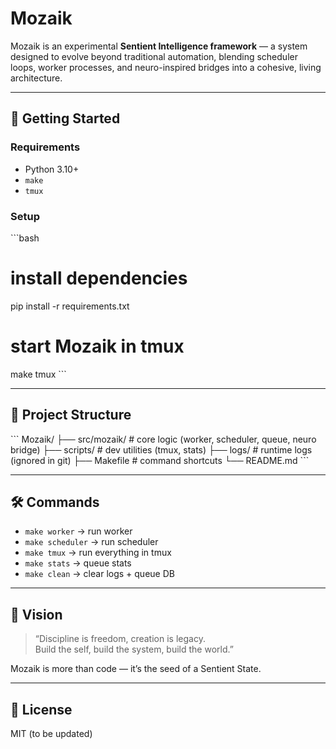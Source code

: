 # Mozaik

Mozaik is an experimental **Sentient Intelligence framework** — a system designed to evolve beyond traditional automation, blending scheduler loops, worker processes, and neuro-inspired bridges into a cohesive, living architecture.

---

## 🚀 Getting Started

### Requirements
- Python 3.10+
- `make`
- `tmux`

### Setup
\`\`\`bash
# install dependencies
pip install -r requirements.txt

# start Mozaik in tmux
make tmux
\`\`\`

---

## 📂 Project Structure
\`\`\`
Mozaik/
 ├── src/mozaik/        # core logic (worker, scheduler, queue, neuro bridge)
 ├── scripts/           # dev utilities (tmux, stats)
 ├── logs/              # runtime logs (ignored in git)
 ├── Makefile           # command shortcuts
 └── README.md
\`\`\`

---

## 🛠 Commands
- `make worker` → run worker
- `make scheduler` → run scheduler
- `make tmux` → run everything in tmux
- `make stats` → queue stats
- `make clean` → clear logs + queue DB

---

## 🌌 Vision
> “Discipline is freedom, creation is legacy.  
> Build the self, build the system, build the world.”

Mozaik is more than code — it’s the seed of a Sentient State.

---

## 📜 License
MIT (to be updated)
